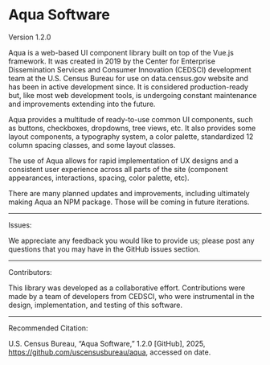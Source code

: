 # Aqua Software

Version 1.2.0

Aqua is a web-based UI component library built on top of the Vue.js framework. It was created in 2019 by the Center for Enterprise Dissemination Services and Consumer Innovation (CEDSCI) development team at the U.S. Census Bureau for use on data.census.gov website and has been in active development since. It is considered production-ready but, like most web development tools, is undergoing constant maintenance and improvements extending into the future.

Aqua provides a multitude of ready-to-use common UI components, such as buttons, checkboxes, dropdowns, tree views, etc. It also provides some layout components, a typography system, a color palette, standardized 12 column spacing classes, and some layout classes.

The use of Aqua allows for rapid implementation of UX designs and a consistent user experience across all parts of the site (component appearances, interactions, spacing, color palette, etc).

There are many planned updates and improvements, including ultimately making Aqua an NPM package. Those will be coming in future iterations.

---

Issues:

We appreciate any feedback you would like to provide us; please post any questions that you may have in the GitHub issues section.

---

Contributors:

This library was developed as a collaborative effort. Contributions were made by a team of developers from CEDSCI, who were instrumental in the design, implementation, and testing of this software.

---

Recommended Citation:

U.S. Census Bureau, “Aqua Software,” 1.2.0 [GitHub], 2025, <https://github.com/uscensusbureau/aqua>, accessed on date.
